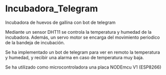 # Incubadora_Telegram
Incubadora de huevos de gallina con bot de telegram

Mediante un sensor DHT11 se controla la temperatura y humedad de la incubadora. Además,  un servo motor se encarga del movimiento periodico de la bandeja de incubación.

Se ha implementado un bot de telegram para ver en remoto la temperatura y humedad, y recibir una alarma en caso de temperatura muy baja.

Se ha utilizado como microcontroladora una placa NODEmcu V1 (ESP8266)
